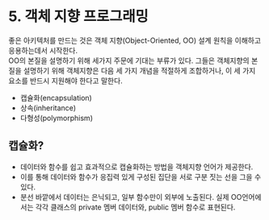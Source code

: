 # 5. 객체 지향 프로그래밍
좋은 아키텍처를 만드는 것은 객체 지향(Object-Oriented, OO) 설계 원칙을 이해하고 응용하는데서 시작한다.  
OO의 본질을 설명하기 위해 세가지 주문에 기대는 부류가 있다.
그들은 객체지향의 본질을 설명하기 위해 객체지향은 다음 세 가지 개념을 적절하게 조합하거나, 이 세 가지 요소를 반드시 지원해야 한다고 말한다.  
 - 캡슐화(encapsulation)
 - 상속(inheritance)
 - 다형성(polymorphism)

## 캡슐화?
 - 데이터와 함수를 쉽고 효과적으로 캡슐화하는 방법을 객체지향 언어가 제공한다.
 - 이를 통해 데이터와 함수가 응집력 있게 구성된 집단을 서로 구분 짓는 선을 그을 수 있다.
 - 분선 바깥에서 데이터는 은닉되고, 일부 함수만이 외부에 노출된다. 실제 OO언어에서는 각각 클래스의 private 멤버 데이터와, public 멤버 함수로 표현된다.
